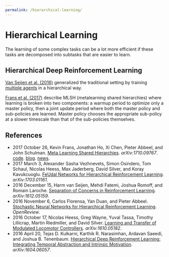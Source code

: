 ```yaml
---
permalink: /hierarchical-learning/
---
```

# Hierarchical Learning

The learning of some complex tasks can be a lot more efficient if these tasks are decomposed into subtasks that are easier to learn.

## Hierarchical Deep Reinforcement Learning

[Van Seijen et al. (2016)](https://arxiv.org/abs/1612.05159) generalized the traditional setting by training [multiple agents](DRL/multi-agent-learning.md) in a hierarchical way.

[Frans et al. (2017)](https://arxiv.org/abs/1710.09767) describe MLSH (metalearning shared hierarchies) where learning is broken into two components: a warmup period to optimize only a master policy, then a joint update period where both the master policy and sub-policies are learned. Master policy chooses the appropriate sub-policy at a slower timescale than that of the sub-policies themselves.

## References

* 2017 October 26, Kevin Frans, Jonathan Ho, Xi Chen, Pieter Abbeel, and John Schulman. [Meta Learning Shared Hierarchies](https://arxiv.org/abs/1710.09767). *arXiv:1710.09767*. [code](https://github.com/openai/mlsh). [blog](https://blog.openai.com/learning-a-hierarchy/). [news](https://www.wired.com/story/meet-the-high-schooler-shaking-up-artificial-intelligence/).
* 2017 March 3, Alexander Sasha Vezhnevets, Simon Osindero, Tom Schaul, Nicolas Heess, Max Jaderberg, David Silver, and Koray Kavukcuoglu. [FeUdal Networks for Hierarchical Reinforcement Learning](https://arxiv.org/abs/1703.01161). *arXiv:1703.01161*.
* 2016 December 15, Harm van Seijen, Mehdi Fatemi, Joshua Romoff, and Romain Laroche. [Separation of Concerns in Reinforcement Learning](https://arxiv.org/abs/1612.05159). *arXiv:1612.05159*.
* 2016 November 6, Carlos Florensa, Yan Duan, and Pieter Abbeel. [Stochastic Neural Networks for Hierarchical Reinforcement Learning](https://openreview.net/forum?id=B1oK8aoxe). *OpenReview*.
* 2016 October 17, Nicolas Heess, Greg Wayne, Yuval Tassa, Timothy Lillicrap, Martin Riedmiller, and David Silver. [Learning and Transfer of Modulated Locomotor Controllers](https://arxiv.org/abs/1610.05182). *arXiv:1610.05182*.
* 2016 April 20, Tejas D. Kulkarni, Karthik R. Narasimhan, Ardavan Saeedi, and Joshua B. Tenenbaum. [Hierarchical Deep Reinforcement Learning: Integrating Temporal Abstraction and Intrinsic Motivation](https://arxiv.org/abs/1604.06057). *arXiv:1604.06057*.

